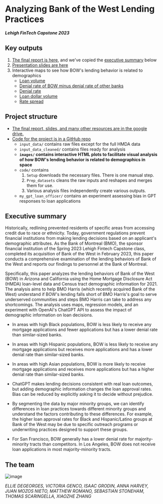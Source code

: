 # Analyzing Bank of the West Lending Practices

_**Lehigh FinTech Capstone 2023**_

## Key outputs 

1. [The final report is here](https://docs.google.com/document/d/10il6w9Ba1WiDdkzaO7gURanng8vfJzrE1dgXDekf2hc/edit), and we've copied the [executive summary](#executive-summary) below
1. [Presentation slides are here](https://docs.google.com/presentation/d/1kAHAFz4Hy9PZJXZdLUwwEbwBBBjpAQ7Y1hW06HtiEww/edit)
1. Interactive maps to see how BOW's lending behavior is related to demographics 
    - [Loan volume](images/BOW_log(numloans).html)
    - [Denial rate of BOW minus denial rate of other banks](images/denial_rate_percent_difference.html)
    - [Denial rate](images/BOW_denial_rate.html)
    - [Loan dollar volume](images/BOW_log(dol_loans).html)
    - [Rate spread](images/BOW_mean_approved_rate_spread.html)

## Project structure

- [The final report, slides, and many other resources are in the google drive.](https://drive.google.com/drive/u/0/folders/1DPcRaSeDLkYzMvdZ4mGRYJXpyK3mLcln)
- [Code for the project is in a GitHub repo](https://github.com/LeDataSciFi/FinTech-Capstone-2023)
    - `input_data/` contains raw files except for the full HMDA data
    - `input_data_cleaned/` contains files ready for analysis
    - **`images/` contains interactive HTML plots to facilitate visual analysis of how BOW's lending behavior is related to demographics in space**
    - `code/` contains 
        1. `Setup` downloads the necessary files. There is one manual step.
        1. `Prep_datasets` cleans the raw inputs and reshapes and merges them for use.
        1. Various analysis files independently create various outputs. 
    - `my_gpt_loan_officer/` contains an experiment assessing bias in GPT responses to loan applications    

## Executive summary

Historically, redlining prevented residents of specific areas from accessing credit due to race or ethnicity. Today, government regulations prevent financial institutions from making lending decisions based on an applicant's demographic attributes. As the Bank of Montreal (BMO), the sponsor financial institution of the Spring 2023 Lehigh Fintech Capstone class,  completed its acquisition of Bank of the West in February 2023, this paper conducts a comprehensive examination of the lending behaviors of Bank of the West and reports our findings to personnel at the Bank of Montreal.

Specifically, this paper analyzes the lending behaviors of Bank of the West (BOW) in Arizona and California using the Home Mortgage Disclosure Act (HMDA) loan-level data and Census tract demographic information for 2021. The analysis aims to help BMO Harris (which recently acquired Bank of the West) understand if BOW's lending falls short of BMO Harris's goal to serve underserved communities and steps BMO Harris can take to address any shortcomings. The analysis uses maps, regression models, and an experiment with OpenAI's ChatGPT API to assess the impact of demographic information on loan decisions. 

- In areas with high Black populations, BOW is less likely to receive any mortgage applications and fewer applications but has a lower denial rate than similar-sized banks.

- In areas with high Hispanic populations, BOW is less likely to receive any mortgage applications but receives more applications and has a lower denial rate than similar-sized banks.

- In areas with high Asian populations, BOW is more likely to receive mortgage applications and receives more applications but has a higher denial rate than similar-sized banks.

- ChatGPT makes lending decisions consistent with real loan outcomes, but adding demographic information changes the loan approval rates. Bias can be reduced by explicitly asking it to decide without prejudice. 

- By segmenting the data by major minority groups, we can identify differences in loan practices towards different minority groups and understand the factors contributing to these differences. For example, the higher loan approval rates for Black and Hispanic/Latino groups at Bank of the West may be due to specific outreach programs or underwriting practices designed to support these groups.

- For San Francisco, BOW generally has a lower denial rate for majority-minority tracts than competitors. In Los Angeles, BOW does not receive loan applications in most majority-minority tracts. 

## The team

![image](https://github.com/LeDataSciFi/FinTech-Capstone-2023/assets/50885867/bebcf589-3afb-4577-8b1f-4dff0ab8c11e)

_ELLIE DEGEORGES, VICTORIA GENCO, ISAAC GRODIN, ANNA HARVEY, JUAN MOZOS NIETO, MATTHEW ROMANO, SEBASTIAN STONEHAM, THOMAS SCARINGELLA, XIAOZHE ZHANG_
